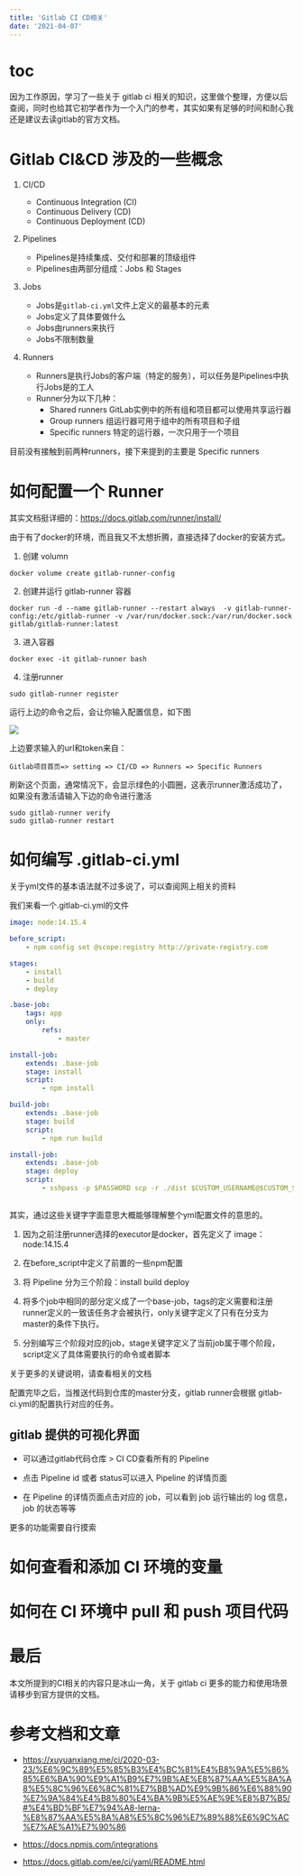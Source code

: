 ```yaml
---
title: 'Gitlab CI CD相关'
date: '2021-04-07'
---
```


# toc

因为工作原因，学习了一些关于 gitlab ci 相关的知识，这里做个整理，方便以后查阅，同时也给其它初学者作为一个入门的参考，其实如果有足够的时间和耐心我还是建议去读gitlab的官方文档。

# Gitlab CI&CD 涉及的一些概念

1. CI/CD

    - Continuous Integration (CI)
    - Continuous Delivery (CD)
    - Continuous Deployment (CD)

2. Pipelines

    - Pipelines是持续集成、交付和部署的顶级组件
    - Pipelines由两部分组成：Jobs 和 Stages

3. Jobs

    - Jobs是`gitlab-ci.yml`文件上定义的最基本的元素
    - Jobs定义了具体要做什么
    - Jobs由runners来执行
    - Jobs不限制数量

4. Runners

    - Runners是执行Jobs的客户端（特定的服务），可以任务是Pipelines中执行Jobs是的工人
    - Runner分为以下几种：
        - Shared runners GitLab实例中的所有组和项目都可以使用共享运行器
        - Group runners 组运行器可用于组中的所有项目和子组
        - Specific runners 特定的运行器，一次只用于一个项目

目前没有接触到前两种runners，接下来提到的主要是 Specific runners

# 如何配置一个 Runner

其实文档挺详细的：https://docs.gitlab.com/runner/install/

由于有了docker的环境，而且我又不太想折腾，直接选择了docker的安装方式。

1. 创建 volumn
```
docker volume create gitlab-runner-config
```

2. 创建并运行 gitlab-runner 容器
```
docker run -d --name gitlab-runner --restart always  -v gitlab-runner-config:/etc/gitlab-runner -v /var/run/docker.sock:/var/run/docker.sock gitlab/gitlab-runner:latest
```

3. 进入容器
```
docker exec -it gitlab-runner bash 
```

4. 注册runner
```
sudo gitlab-runner register
```
运行上边的命令之后，会让你输入配置信息，如下图

![](/images/gitlab-ci-interaction.png)

上边要求输入的url和token来自：

```
Gitlab项目首页=> setting => CI/CD => Runners => Specific Runners
```

刷新这个页面，通常情况下，会显示绿色的小圆圈，这表示runner激活成功了，如果没有激活请输入下边的命令进行激活

```
sudo gitlab-runner verify
sudo gitlab-runner restart
```

# 如何编写 .gitlab-ci.yml

关于yml文件的基本语法就不过多说了，可以查阅网上相关的资料

我们来看一个.gitlab-ci.yml的文件

```yml
image: node:14.15.4

before_script:
    - npm config set @scope:registry http://private-registry.com

stages:
    - install
    - build
    - deploy

.base-job:
    tags: app
    only:
        refs:
            - master

install-job:
    extends: .base-job
    stage: install
    script:
        - npm install

build-job:
    extends: .base-job
    stage: build
    script:
        - npm run build

install-job:
    extends: .base-job
    stage: deploy
    script:
        - sshpass -p $PASSWORD scp -r ./dist $CUSTOM_USERNAME@$CUSTOM_SERVER_IP:/var/www/
    
```

其实，通过这些关键字字面意思大概能够理解整个yml配置文件的意思的。

1. 因为之前注册runner选择的executor是docker，首先定义了 image：node:14.15.4

2. 在before_script中定义了前置的一些npm配置

3. 将 Pipeline 分为三个阶段：install build deploy

4. 将多个job中相同的部分定义成了一个base-job，tags的定义需要和注册runner定义的一致该任务才会被执行，only关键字定义了只有在分支为master的条件下执行。

5. 分别编写三个阶段对应的job，stage关键字定义了当前job属于哪个阶段，script定义了具体需要执行的命令或者脚本

关于更多的关键说明，请查看相关的文档

配置完毕之后，当推送代码到仓库的master分支，gitlab runner会根据 gitlab-ci.yml的配置执行对应的任务。

## gitlab 提供的可视化界面

- 可以通过gitlab代码仓库 > CI CD查看所有的 Pipeline

- 点击 Pipeline id 或者 status可以进入 Pipeline 的详情页面

- 在 Pipeline 的详情页面点击对应的 job，可以看到 job 运行输出的 log 信息，job 的状态等等

更多的功能需要自行摸索

# 如何查看和添加 CI 环境的变量

# 如何在 CI 环境中 pull 和 push 项目代码

# 最后

本文所提到的CI相关的内容只是冰山一角，关于 gitlab ci 更多的能力和使用场景请移步到官方提供的文档。

# 参考文档和文章

- https://xuyuanxiang.me/ci/2020-03-23/%E6%9C%89%E5%85%B3%E4%BC%81%E4%B8%9A%E5%86%85%E6%BA%90%E9%A1%B9%E7%9B%AE%E8%87%AA%E5%8A%A8%E5%8C%96%E6%8C%81%E7%BB%AD%E9%9B%86%E6%88%90%E7%9A%84%E4%B8%80%E4%BA%9B%E5%AE%9E%E8%B7%B5/#%E4%BD%BF%E7%94%A8-lerna-%E8%87%AA%E5%8A%A8%E5%8C%96%E7%89%88%E6%9C%AC%E7%AE%A1%E7%90%86

- https://docs.npmjs.com/integrations

- https://docs.gitlab.com/ee/ci/yaml/README.html